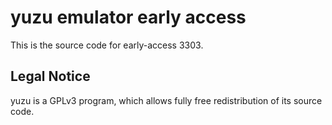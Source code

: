 yuzu emulator early access
=============

This is the source code for early-access 3303.

## Legal Notice

yuzu is a GPLv3 program, which allows fully free redistribution of its source code.